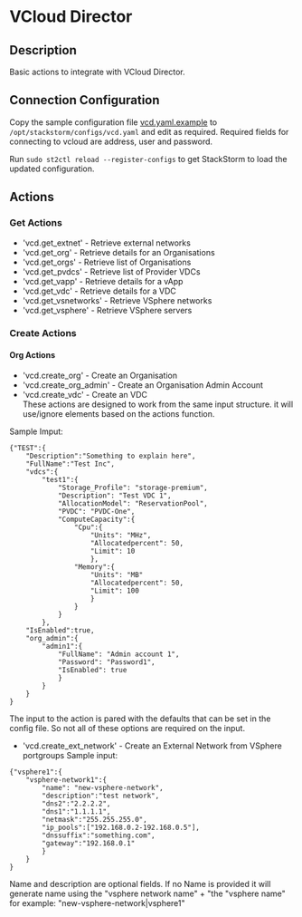 # VCloud Director

## Description

Basic actions to integrate with VCloud Director.


## Connection Configuration

Copy the sample configuration file [vcd.yaml.example](./vcd.yaml.example) to `/opt/stackstorm/configs/vcd.yaml`
and edit as required. Required fields for connecting to vcloud are address, user and password.

Run `sudo st2ctl reload --register-configs` to get StackStorm to load the updated configuration.


## Actions
### Get Actions
* 'vcd.get_extnet' - Retrieve external networks  
* 'vcd.get_org' - Retrieve details for an Organisations 
* 'vcd.get_orgs' - Retrieve list of Organisations 
* 'vcd.get_pvdcs' - Retrieve list of Provider VDCs 
* 'vcd.get_vapp' - Retrieve details for a vApp 
* 'vcd.get_vdc' - Retrieve details for a VDC  
* 'vcd.get_vsnetworks' - Retrieve VSphere networks  
* 'vcd.get_vsphere' - Retrieve VSphere servers  

### Create Actions
#### Org Actions
* 'vcd.create_org' - Create an Organisation  
* 'vcd.create_org_admin' - Create an Organisation Admin Account 
* 'vcd.create_vdc' - Create an VDC  
These actions are designed to work from the same input structure. it will use/ignore elements based on the actions function.

Sample Imput:
```
{"TEST":{
	"Description":"Something to explain here",
	"FullName":"Test Inc",
	"vdcs":{
		"test1":{
			"Storage_Profile": "storage-premium",
			"Description": "Test VDC 1",
			"AllocationModel": "ReservationPool",
			"PVDC": "PVDC-One",
			"ComputeCapacity":{
				"Cpu":{
					"Units": "MHz",
					"Allocatedpercent": 50,
					"Limit": 10
					},
				"Memory":{
					"Units": "MB"
					"Allocatedpercent": 50,
					"Limit": 100
					}
				}
			}
		},
	"IsEnabled":true,
	"org_admin":{
		"admin1":{
			"FullName": "Admin account 1",
			"Password": "Password1",
			"IsEnabled": true
			}
		}
	}
}
```

The input to the action is pared with the defaults that can be set in the config file. So not all of these options are required on the input.

* 'vcd.create_ext_network' - Create an External Network from VSphere portgroups 
Sample input:
```
{"vsphere1":{
	"vsphere-network1":{
		"name": "new-vsphere-network",
		"description":"test network",
		"dns2":"2.2.2.2",
		"dns1":"1.1.1.1",
		"netmask":"255.255.255.0",
		"ip_pools":["192.168.0.2-192.168.0.5"],
		"dnssuffix":"something.com",
		"gateway":"192.168.0.1"
		}
	}
}
```
Name and description are optional fields. If no Name is provided it will generate name using the "vsphere network name" + "the "vsphere name"
for example: "new-vsphere-network|vsphere1"

